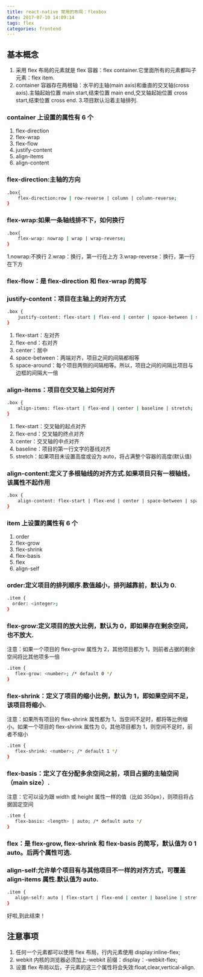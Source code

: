 ```yaml
---
title: react-native 常用的布局：flexbox
date: 2017-07-10 14:09:14
tags: flex
categories: frontend
---
```


## 基本概念

1. 采用 flex 布局的元素就是 flex 容器：flex container.它里面所有的元素都叫子元素：flex item.
2. container 容器存在两根轴：水平的主轴(main axis)和垂直的交叉轴(cross axis).主轴起始位置 main start,结束位置 main end,交叉轴起始位置 cross start,结束位置 cross end. 3.项目默认沿着主轴排列.

<!-- more -->

### container 上设置的属性有 6 个

1. flex-direction
2. flex-wrap
3. flex-flow
4. justify-content
5. align-items
6. align-content

### flex-direction:主轴的方向

```bash
.box{
    flex-direction:row | row-reverse | column | column-reverse;
}
```

### flex-wrap:如果一条轴线排不下，如何换行

```bash
.box{
    flex-wrap: nowrap | wrap | wrap-reverse;
}
```

1.nowrap:不换行
2.wrap：换行，第一行在上方
3.wrap-reverse：换行，第一行在下方

### flex-flow：是 flex-direction 和 flex-wrap 的简写

### justify-content：项目在主轴上的对齐方式

```bash
.box {
    justify-content: flex-start | flex-end | center | space-between | space-around;
}
```

1. flex-start：左对齐
2. flex-end：右对齐
3. center：居中
4. space-between：两端对齐，项目之间的间隔都相等
5. space-around：每个项目两侧的间隔相等。所以，项目之间的间隔比项目与边框的间隔大一倍

### align-items：项目在交叉轴上如何对齐

```bash
.box {
    align-items: flex-start | flex-end | center | baseline | stretch;
}
```

1. flex-start：交叉轴的起点对齐
2. flex-end：交叉轴的终点对齐
3. center：交叉轴的中点对齐
4. baseline：项目的第一行文字的基线对齐
5. stretch：如果项目未设置高度或设为 auto，将占满整个容器的高度(默认值)

### align-content:定义了多根轴线的对齐方式.如果项目只有一根轴线，该属性不起作用

```bash
.box {
    align-content: flex-start | flex-end | center | space-between | space-around | stretch;
}
```

### item 上设置的属性有 6 个

1. order
2. flex-grow
3. flex-shrink
4. flex-basis
5. flex
6. align-self

### order:定义项目的排列顺序.数值越小，排列越靠前，默认为 0.

```bash
.item {
  order: <integer>;
}
```

### flex-grow:定义项目的放大比例，默认为 0，即如果存在剩余空间，也不放大.

注意：如果一个项目的 flex-grow 属性为 2，其他项目都为 1，则前者占据的剩余空间将比其他项多一倍

```bash
.item {
   flex-grow: <number>; /* default 0 */
}
```

### flex-shrink：定义了项目的缩小比例，默认为 1，即如果空间不足，该项目将缩小.

注意：如果所有项目的 flex-shrink 属性都为 1，当空间不足时，都将等比例缩小。如果一个项目的 flex-shrink 属性为 0，其他项目都为 1，则空间不足时，前者不缩小

```bash
.item {
   flex-shrink: <number>; /* default 1 */
}
```

### flex-basis：定义了在分配多余空间之前，项目占据的主轴空间（main size）.

注意：它可以设为跟 width 或 height 属性一样的值（比如 350px），则项目将占据固定空间

```bash
.item {
   flex-basis: <length> | auto; /* default auto */
}
```

### flex：是 flex-grow, flex-shrink 和 flex-basis 的简写，默认值为 0 1 auto。后两个属性可选.

### align-self:允许单个项目有与其他项目不一样的对齐方式，可覆盖 align-items 属性.默认值为 auto.

```bash
.item {
   align-self: auto | flex-start | flex-end | center | baseline | stretch;
}
```

好啦,到此结束！

## 注意事项

1. 任何一个元素都可以使用 flex 布局，行内元素使用 display:inline-flex;
2. webkit 内核的浏览器必须加上-webkit 前缀：display：-webkit-flex;
3. 设置 flex 布局以后，子元素的这三个属性将会失效:float,clear,vertical-align.
